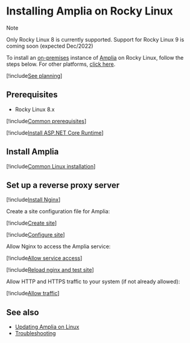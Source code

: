 ﻿# Installing Amplia on Rocky Linux

> [!NOTE]
> Only Rocky Linux 8 is currently supported. Support for Rocky Linux 9 is coming soon (expected Dec/2022)

To install an [on-premises](../index.md) instance of [Amplia](../../index.md) on Rocky Linux, follow the steps below. For other platforms, [click here](../index.md).

[!include[See planning](../includes/see-planning.md)]

## Prerequisites

* Rocky Linux 8.x

[!include[Common prerequisites](../includes/common-requisites.md)]

[!include[Install ASP.NET Core Runtime](../../../includes/linux/rocky/install-aspnetcore-31.md)]

## Install Amplia

[!include[Common Linux installation](includes/common-linux-install.md)]

## Set up a reverse proxy server

[!include[Install Nginx](../../../includes/linux/rocky/install-nginx.md)]

Create a site configuration file for Amplia:

[!include[Create site](../../../../../includes/amplia/centos/create-site.md)]

[!include[Configure site](includes/configure-site.md)]

Allow Nginx to access the Amplia service:

[!include[Allow service access](../../../../../includes/linux/centos/allow-service-access.md)]

[!include[Reload nginx and test site](includes/reload-and-test.md)]

Allow HTTP and HTTPS traffic to your system (if not already allowed):

[!include[Allow traffic](../../../../../includes/linux/centos/allow-http.md)]

## See also

* [Updating Amplia on Linux](update.md)
* [Troubleshooting](troubleshoot/index.md)
